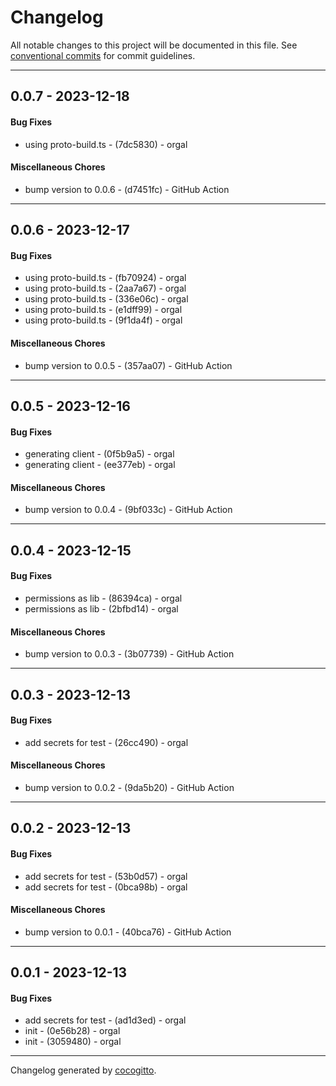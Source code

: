 # Changelog
All notable changes to this project will be documented in this file. See [conventional commits](https://www.conventionalcommits.org/) for commit guidelines.

- - -
## 0.0.7 - 2023-12-18
#### Bug Fixes
- using proto-build.ts - (7dc5830) - orgal
#### Miscellaneous Chores
- bump version to 0.0.6 - (d7451fc) - GitHub Action
- - -

## 0.0.6 - 2023-12-17
#### Bug Fixes
- using proto-build.ts - (fb70924) - orgal
- using proto-build.ts - (2aa7a67) - orgal
- using proto-build.ts - (336e06c) - orgal
- using proto-build.ts - (e1dff99) - orgal
- using proto-build.ts - (9f1da4f) - orgal
#### Miscellaneous Chores
- bump version to 0.0.5 - (357aa07) - GitHub Action
- - -

## 0.0.5 - 2023-12-16
#### Bug Fixes
- generating client - (0f5b9a5) - orgal
- generating client - (ee377eb) - orgal
#### Miscellaneous Chores
- bump version to 0.0.4 - (9bf033c) - GitHub Action
- - -

## 0.0.4 - 2023-12-15
#### Bug Fixes
- permissions as lib - (86394ca) - orgal
- permissions as lib - (2bfbd14) - orgal
#### Miscellaneous Chores
- bump version to 0.0.3 - (3b07739) - GitHub Action
- - -

## 0.0.3 - 2023-12-13
#### Bug Fixes
- add secrets for test - (26cc490) - orgal
#### Miscellaneous Chores
- bump version to 0.0.2 - (9da5b20) - GitHub Action
- - -

## 0.0.2 - 2023-12-13
#### Bug Fixes
- add secrets for test - (53b0d57) - orgal
- add secrets for test - (0bca98b) - orgal
#### Miscellaneous Chores
- bump version to 0.0.1 - (40bca76) - GitHub Action
- - -

## 0.0.1 - 2023-12-13
#### Bug Fixes
- add secrets for test - (ad1d3ed) - orgal
- init - (0e56b28) - orgal
- init - (3059480) - orgal
- - -

Changelog generated by [cocogitto](https://github.com/cocogitto/cocogitto).